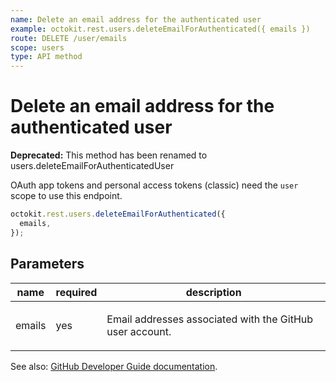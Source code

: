 ```yaml
---
name: Delete an email address for the authenticated user
example: octokit.rest.users.deleteEmailForAuthenticated({ emails })
route: DELETE /user/emails
scope: users
type: API method
---
```


# Delete an email address for the authenticated user

**Deprecated:** This method has been renamed to users.deleteEmailForAuthenticatedUser

OAuth app tokens and personal access tokens (classic) need the `user` scope to use this endpoint.

```js
octokit.rest.users.deleteEmailForAuthenticated({
  emails,
});
```

## Parameters

<table>
  <thead>
    <tr>
      <th>name</th>
      <th>required</th>
      <th>description</th>
    </tr>
  </thead>
  <tbody>
    <tr><td>emails</td><td>yes</td><td>

Email addresses associated with the GitHub user account.

</td></tr>
  </tbody>
</table>

See also: [GitHub Developer Guide documentation](https://docs.github.com/rest/users/emails#delete-an-email-address-for-the-authenticated-user).
